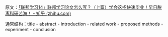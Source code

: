 原文：[「联邦学习14」联邦学习论文怎么写？（上篇）学会这招快速毕业！早日脱离科研苦海！ - 知乎 (zhihu.com)](https://zhuanlan.zhihu.com/p/669504162)

通常结构：title - abstract - introduction - related work - proposed methods - experiment - conclusion